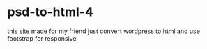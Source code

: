 # psd-to-html-4
this site made for my friend just convert wordpress to html and use footstrap for responsive
